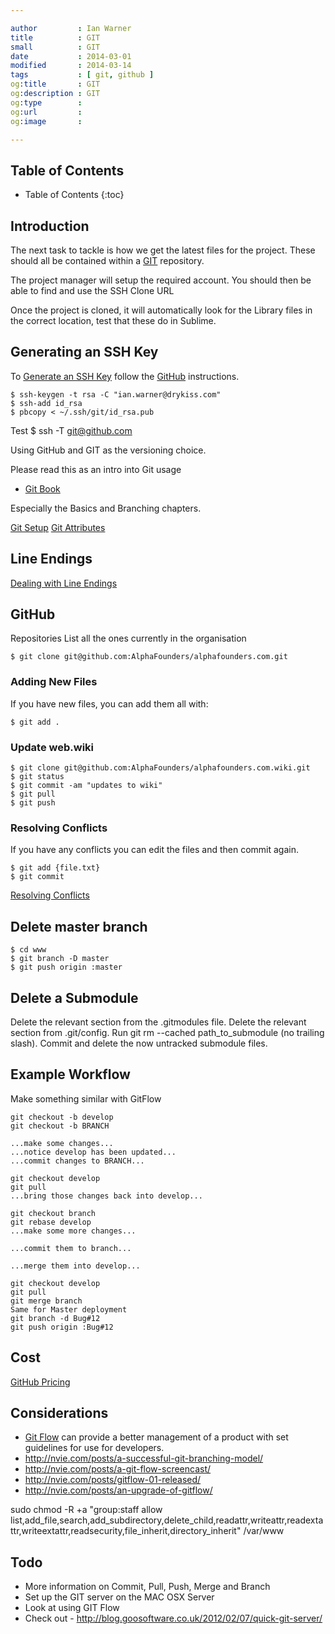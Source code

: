 ```yaml
---

author         : Ian Warner
title          : GIT
small          : GIT
date           : 2014-03-01
modified       : 2014-03-14
tags           : [ git, github ]
og:title       : GIT
og:description : GIT
og:type        :
og:url         :
og:image       :

---
```


## Table of Contents
* Table of Contents
{:toc}

## Introduction
The next task to tackle is how we get the latest files for the project. These
should all be contained within a [GIT][] repository.

The project manager will setup the required account. You should then be able to
find and use the SSH Clone URL

Once the project is cloned, it will automatically look for the Library files
in the correct location, test that these do in Sublime.

## Generating an SSH Key

To [Generate an SSH Key][] follow the [GitHub][] instructions.

    $ ssh-keygen -t rsa -C "ian.warner@drykiss.com"
    $ ssh-add id_rsa
    $ pbcopy < ~/.ssh/git/id_rsa.pub

Test
    $ ssh -T git@github.com

Using GitHub and GIT as the versioning choice.

Please read this as an intro into Git usage

* [Git Book](http://git-scm.com/book)

Especially the Basics and Branching chapters.

[Git Setup](http://git-scm.com/book/en/Getting-Started-First-Time-Git-Setup)
[Git Attributes](http://git-scm.com/docs/gitattributes#_checking-out_and_checking-in)

## Line Endings
[Dealing with Line Endings](https://help.github.com/articles/dealing-with-line-endings)

## GitHub
Repositories
List all the ones currently in the organisation

    $ git clone git@github.com:AlphaFounders/alphafounders.com.git

### Adding New Files
If you have new files, you can add them all with:

    $ git add .

### Update web.wiki
    $ git clone git@github.com:AlphaFounders/alphafounders.com.wiki.git
    $ git status
    $ git commit -am "updates to wiki"
    $ git pull
    $ git push

### Resolving Conflicts
If you have any conflicts you can edit the files and then commit again.

    $ git add {file.txt}
    $ git commit

[Resolving Conflicts](http://www.kernel.org/pub/software/scm/git/docs/v1.7.3/user-manual.html#resolving-a-merge.)

## Delete master branch
    $ cd www
    $ git branch -D master
    $ git push origin :master

## Delete a Submodule
Delete the relevant section from the .gitmodules file.
Delete the relevant section from .git/config.
Run git rm --cached path_to_submodule (no trailing slash).
Commit and delete the now untracked submodule files.

## Example Workflow
Make something similar with GitFlow

    git checkout -b develop
    git checkout -b BRANCH

    ...make some changes...
    ...notice develop has been updated...
    ...commit changes to BRANCH...

    git checkout develop
    git pull
    ...bring those changes back into develop...

    git checkout branch
    git rebase develop
    ...make some more changes...

    ...commit them to branch...

    ...merge them into develop...

    git checkout develop
    git pull
    git merge branch
    Same for Master deployment
    git branch -d Bug#12
    git push origin :Bug#12

## Cost
[GitHub Pricing](https://github.com/plans)

## Considerations
* [Git Flow](https://github.com/nvie/gitflow) can provide a better management of a product with set
  guidelines for use for developers.
* http://nvie.com/posts/a-successful-git-branching-model/
* http://nvie.com/posts/a-git-flow-screencast/
* http://nvie.com/posts/gitflow-01-released/
* http://nvie.com/posts/an-upgrade-of-gitflow/

sudo chmod -R +a "group:staff allow list,add_file,search,add_subdirectory,delete_child,readattr,writeattr,readextattr,writeextattr,readsecurity,file_inherit,directory_inherit" /var/www

## Todo
* More information on Commit, Pull, Push, Merge and Branch
* Set up the GIT server on the MAC OSX Server
* Look at using GIT Flow
* Check out - http://blog.goosoftware.co.uk/2012/02/07/quick-git-server/

[GitHub]:https://github.com/
[Generate an SSH Key]:https://help.github.com/articles/generating-ssh-keys
[GIT]:http://git-scm.com/